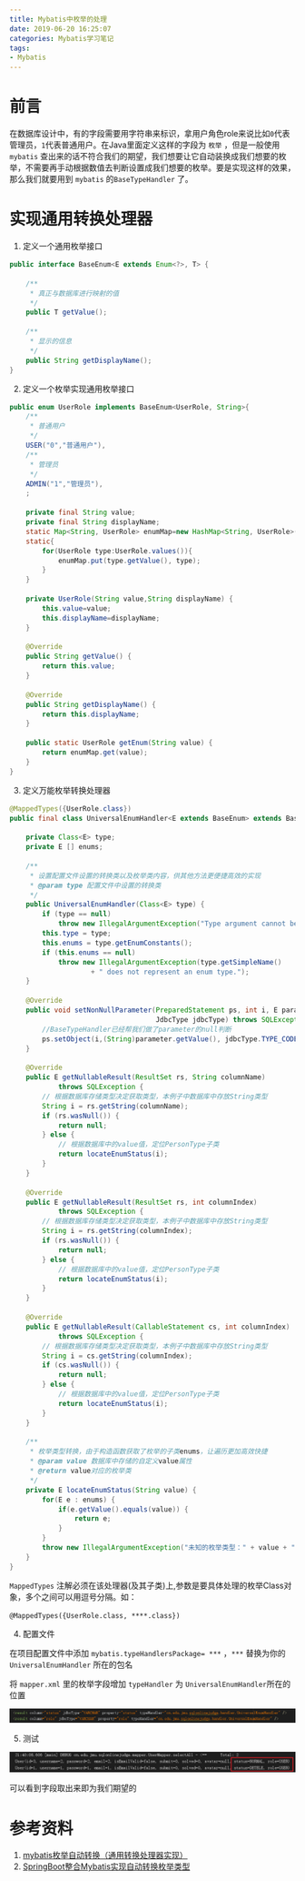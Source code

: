 ```yaml
---
title: Mybatis中枚举的处理
date: 2019-06-20 16:25:07
categories: Mybatis学习笔记
tags:
- Mybatis
---
```


# 前言

在数据库设计中，有的字段需要用字符串来标识，拿用户角色role来说比如`0`代表管理员，`1`代表普通用户。在Java里面定义这样的字段为 `枚举` ，但是一般使用 `mybatis` 查出来的话不符合我们的期望，我们想要让它自动装换成我们想要的枚举，不需要再手动根据数值去判断设置成我们想要的枚举。要是实现这样的效果，那么我们就要用到 `mybatis` 的`BaseTypeHandler` 了。

<!--more-->

# 实现通用转换处理器

1. 定义一个通用枚举接口

```java
public interface BaseEnum<E extends Enum<?>, T> {

    /**
     * 真正与数据库进行映射的值
     */
    public T getValue();

    /**
     * 显示的信息
     */
    public String getDisplayName();
}
```

2. 定义一个枚举实现通用枚举接口

```java
public enum UserRole implements BaseEnum<UserRole, String>{
    /**
     * 普通用户
     */
    USER("0","普通用户"),
    /**
     * 管理员
     */
    ADMIN("1","管理员"),
    ;

    private final String value;
    private final String displayName;
    static Map<String, UserRole> enumMap=new HashMap<String, UserRole>();
    static{
        for(UserRole type:UserRole.values()){
            enumMap.put(type.getValue(), type);
        }
    }

    private UserRole(String value,String displayName) {
        this.value=value;
        this.displayName=displayName;
    }

    @Override
    public String getValue() {
        return this.value;
    }

    @Override
    public String getDisplayName() {
        return this.displayName;
    }

    public static UserRole getEnum(String value) {
        return enumMap.get(value);
    }
}
```

3. 定义万能枚举转换处理器

```java
@MappedTypes({UserRole.class})
public final class UniversalEnumHandler<E extends BaseEnum> extends BaseTypeHandler<E> {

    private Class<E> type;
    private E [] enums;

    /**
     * 设置配置文件设置的转换类以及枚举类内容，供其他方法更便捷高效的实现
     * @param type 配置文件中设置的转换类
     */
    public UniversalEnumHandler(Class<E> type) {
        if (type == null)
            throw new IllegalArgumentException("Type argument cannot be null");
        this.type = type;
        this.enums = type.getEnumConstants();
        if (this.enums == null)
            throw new IllegalArgumentException(type.getSimpleName()
                    + " does not represent an enum type.");
    }

    @Override
    public void setNonNullParameter(PreparedStatement ps, int i, E parameter,
                                    JdbcType jdbcType) throws SQLException {
        //BaseTypeHandler已经帮我们做了parameter的null判断
        ps.setObject(i,(String)parameter.getValue(), jdbcType.TYPE_CODE);
    }

    @Override
    public E getNullableResult(ResultSet rs, String columnName)
            throws SQLException {
        // 根据数据库存储类型决定获取类型，本例子中数据库中存放String类型
        String i = rs.getString(columnName);
        if (rs.wasNull()) {
            return null;
        } else {
            // 根据数据库中的value值，定位PersonType子类
            return locateEnumStatus(i);
        }
    }

    @Override
    public E getNullableResult(ResultSet rs, int columnIndex)
            throws SQLException {
        // 根据数据库存储类型决定获取类型，本例子中数据库中存放String类型
        String i = rs.getString(columnIndex);
        if (rs.wasNull()) {
            return null;
        } else {
            // 根据数据库中的value值，定位PersonType子类
            return locateEnumStatus(i);
        }
    }

    @Override
    public E getNullableResult(CallableStatement cs, int columnIndex)
            throws SQLException {
        // 根据数据库存储类型决定获取类型，本例子中数据库中存放String类型
        String i = cs.getString(columnIndex);
        if (cs.wasNull()) {
            return null;
        } else {
            // 根据数据库中的value值，定位PersonType子类
            return locateEnumStatus(i);
        }
    }

    /**
     * 枚举类型转换，由于构造函数获取了枚举的子类enums，让遍历更加高效快捷
     * @param value 数据库中存储的自定义value属性
     * @return value对应的枚举类
     */
    private E locateEnumStatus(String value) {
        for(E e : enums) {
            if(e.getValue().equals(value)) {
                return e;
            }
        }
        throw new IllegalArgumentException("未知的枚举类型：" + value + ",请核对" + type.getSimpleName());
    }
}
```

`MappedTypes` 注解必须在该处理器(及其子类)上,参数是要具体处理的枚举Class对象，多个之间可以用逗号分隔。如：

`@MappedTypes({UserRole.class, ****.class})`

4. 配置文件

在项目配置文件中添加 `mybatis.typeHandlersPackage= ***` ，`***` 替换为你的 `UniversalEnumHandler` 所在的包名

将 `mapper.xml` 里的枚举字段增加 `typeHandler` 为 `UniversalEnumHandler`所在的位置

![1561040212863](Mybatis中枚举的处理/1561040212863.png)

5. 测试

![1561040354099](Mybatis中枚举的处理/1561040354099.png)

可以看到字段取出来即为我们期望的

# 参考资料

1. [mybatis枚举自动转换（通用转换处理器实现）](https://blog.csdn.net/fighterandknight/article/details/51520595)
2. [SpringBoot整合Mybatis实现自动转换枚举类型](https://blog.csdn.net/qq_26440803/article/details/83451221)